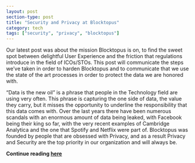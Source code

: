 ```yaml
---
layout: post
section-type: post
title: "Security and Privacy at Blocktopus"
category: tech
tags: ["security", "privacy", "blocktopus"]
---
```


Our latest post was about the mission Blocktopus is on, to find the sweet spot
between delightful User Experience and the friction that regulations introduce
in the field of ICOs/STOs. This post will communicate the steps we’ve taken in
order to harden Blocktopus and to communicate that we use the state of the art
processes in order to protect the data we are honored with.

“Data is the new oil” is a phrase that people in the Technology field are using
very often. This phrase is capturing the one side of data, the value they carry,
but it misses the opportunity to underline the responsibility that this data
comes with. Over the last years there have been numerous scandals with an
enormous amount of data being leaked, with Facebook being their king so far,
with the very recent examples of Cambridge Analytica and the one that Spotify
and Netflix were part of. Blocktopus was founded by people that are obsessed
with Privacy, and as a result Privacy and Security are the top priority in our
organization and will always be.

**Continue reading
[here](https://medium.com/blocktopus/security-and-privacy-at-blocktopus-2844979ab1)**
